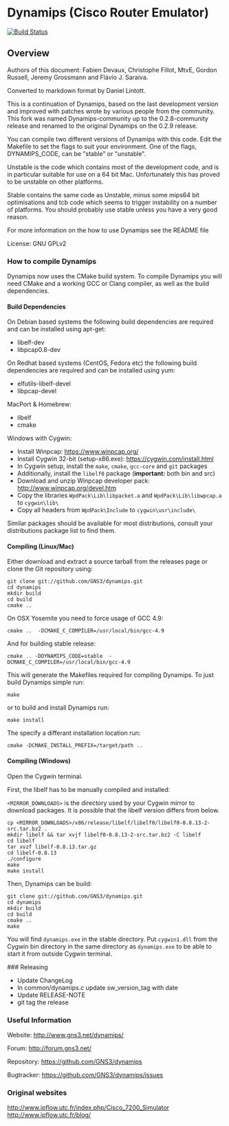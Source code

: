# Dynamips (Cisco Router Emulator)

[![Build Status](https://travis-ci.org/GNS3/dynamips.svg?branch=master)](https://travis-ci.org/GNS3/dynamips)

## Overview

Authors of this document: Fabien Devaux, Christophe Fillot, MtvE, 
Gordon Russell, Jeremy Grossmann and Flávio J. Saraiva.

Converted to markdown format by Daniel Lintott.

This is a continuation of Dynamips, based on the last development version and 
improved with patches wrote by various people from the community. This fork was
named Dynamips-community up to the 0.2.8-community release and renamed to the 
original Dynamips on the 0.2.9 release.

You can compile two different versions of Dynamips with this code.
Edit the Makefile to set the flags to suit your environment.
One of the flags, DYNAMIPS_CODE, can be "stable" or "unstable".

Unstable is the code which contains most of the development code, and is
in particular suitable for use on a 64 bit Mac. Unfortunately this has
proved to be unstable on other platforms.

Stable contains the same code as Unstable, minus some mips64 bit optimisations
and tcb code which seems to trigger instability on a number of platforms.
You should probably use stable unless you have a very good reason.

For more information on the how to use Dynamips see the README file

License: GNU GPLv2

### How to compile Dynamips

Dynamips now uses the CMake build system. To compile Dynamips you will need 
CMake and a working GCC or Clang compiler, as well as the build dependencies.

#### Build Dependencies

On Debian based systems the following build dependencies are required and can be
installed using apt-get:
- libelf-dev
- libpcap0.8-dev

On Redhat based systems (CentOS, Fedora etc) the following build dependencies are
required and can be installed using yum:
- elfutils-libelf-devel
- libpcap-devel

MacPort & Homebrew:
- libelf
- cmake

Windows with Cygwin:

- Install Winpcap: https://www.winpcap.org/
- Install Cygwin 32-bit (setup-x86.exe): https://cygwin.com/install.html
- In Cygwin setup, install the ``make``, ``cmake``, ``gcc-core`` and ``git`` packages
- Additionally, install the ``libelf0`` package (**important:** both bin and src)
- Download and unzip Winpcap developer pack: http://www.winpcap.org/devel.htm
- Copy the libraries ``WpdPack\Lib\libpacket.a`` and ``WpdPack\Lib\libwpcap.a`` to ``cygwin\lib\``
- Copy all headers from ``WpdPack\Include`` to ``cygwin\usr\include\``

Similar packages should be available for most distributions, consult your 
distributions package list to find them.

#### Compiling (Linux/Mac)

Either download and extract a source tarball from the releases page or clone the
Git repository using:

```
git clone git://github.com/GNS3/dynamips.git
cd dynamips
mkdir build
cd build
cmake ..
```

On OSX Yosemite you need to force usage of GCC 4.9:
```
cmake ..  -DCMAKE_C_COMPILER=/usr/local/bin/gcc-4.9
```

And for building stable release:
```
cmake .. -DDYNAMIPS_CODE=stable  -DCMAKE_C_COMPILER=/usr/local/bin/gcc-4.9
```

This will generate the Makefiles required for compiling Dynamips. To just build 
Dynamips simple run:

```
make
```
or to build and install Dynamips run:

```
make install
```

The specify a differant installation location run:

```
cmake -DCMAKE_INSTALL_PREFIX=/target/path ..
```

#### Compiling (Windows)

Open the Cygwin terminal.

First, the libelf has to be manually compiled and installed:

``<MIRROR_DOWNLOADS>`` is the directory used by your Cygwin mirror to download packages.
It is possible that the libelf version differs from below.

```
cp <MIRROR_DOWNLOADS>/x86/release/libelf/libelf0/libelf0-0.8.13-2-src.tar.bz2 .
mkdir libelf && tar xvjf libelf0-0.8.13-2-src.tar.bz2 -C libelf
cd libelf
tar xvzf libelf-0.8.13.tar.gz
cd libelf-0.8.13
./configure
make
make install
```

Then, Dynamips can be build:

```
git clone git://github.com/GNS3/dynamips.git
cd dynamips
mkdir build
cd build
cmake ..
make
```

You will find ``dynamips.exe`` in the stable directory. Put ``cygwin1.dll`` from the Cygwin bin directory in the same directory as ``dynamips.exe`` to be able to start it from outside Cygwin terminal.

### Releasing

* Update ChangeLog
* In common/dynamips.c update sw_version_tag with date
* Update RELEASE-NOTE
* git tag the release

### Useful Information 
Website: http://www.gns3.net/dynamips/

Forum: http://forum.gns3.net/

Repository: https://github.com/GNS3/dynamips

Bugtracker: https://github.com/GNS3/dynamips/issues

### Original websites
http://www.ipflow.utc.fr/index.php/Cisco_7200_Simulator
http://www.ipflow.utc.fr/blog/
